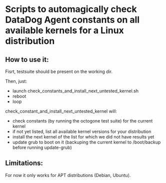 # Scripts to automagically check DataDog Agent constants on all available kernels for a Linux distribution

## How to use it: 

Fisrt, testsuite should be present on the working dir.

Then, just:

- launch check_constants_and_install_next_untested_kernel.sh
- reboot
- loop

check_constant_and_install_next_untested_kernel will:

- check constants (by running the octogone test suite) for the current kernel
- if not yet listed, list all available kernel versions for your distribution
- install the next kernel of the list for which we did not have results yet
- update grub to boot on it (backuping the current kernel to /boot/backup before running update-grub) 


## Limitations:

For now it only works for APT distributions (Debian, Ubuntu).
